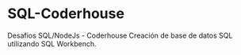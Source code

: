 # SQL-Coderhouse
Desafios SQL/NodeJs - Coderhouse
Creación de base de datos SQL utilizando SQL Workbench.
